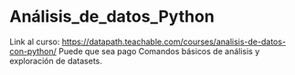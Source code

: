 # Análisis_de_datos_Python

Link al curso: https://datapath.teachable.com/courses/analisis-de-datos-con-python/
Puede que sea pago
Comandos básicos de análisis y exploración de datasets.
